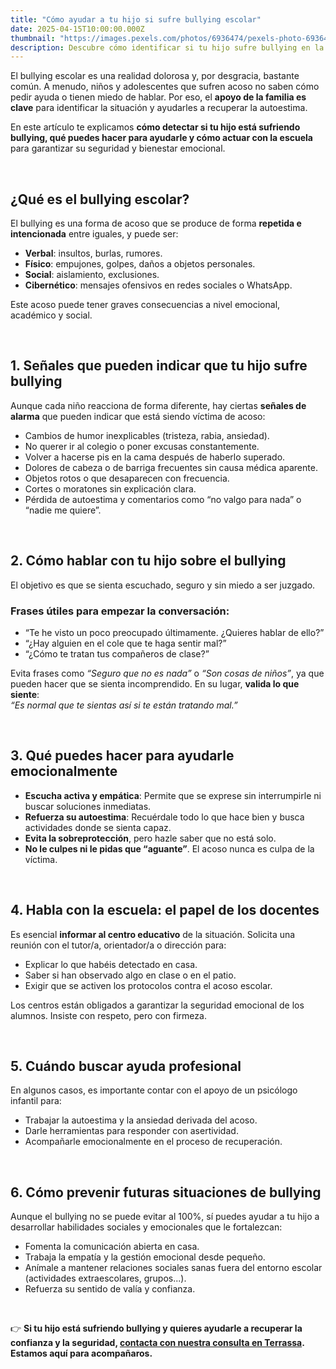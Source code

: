 ```yaml
---
title: "Cómo ayudar a tu hijo si sufre bullying escolar"
date: 2025-04-15T10:00:00.000Z
thumbnail: "https://images.pexels.com/photos/6936474/pexels-photo-6936474.jpeg?auto=compress&cs=tinysrgb&w=1260&h=750&dpr=1"
description: Descubre cómo identificar si tu hijo sufre bullying en la escuela y qué puedes hacer para ayudarle emocionalmente y protegerle.
---
```


El bullying escolar es una realidad dolorosa y, por desgracia, bastante común. A menudo, niños y adolescentes que sufren acoso no saben cómo pedir ayuda o tienen miedo de hablar. Por eso, el **apoyo de la familia es clave** para identificar la situación y ayudarles a recuperar la autoestima.

En este artículo te explicamos **cómo detectar si tu hijo está sufriendo bullying, qué puedes hacer para ayudarle y cómo actuar con la escuela** para garantizar su seguridad y bienestar emocional.

&nbsp;

## **¿Qué es el bullying escolar?**

El bullying es una forma de acoso que se produce de forma **repetida e intencionada** entre iguales, y puede ser:
- **Verbal**: insultos, burlas, rumores.
- **Físico**: empujones, golpes, daños a objetos personales.
- **Social**: aislamiento, exclusiones.
- **Cibernético**: mensajes ofensivos en redes sociales o WhatsApp.

Este acoso puede tener graves consecuencias a nivel emocional, académico y social.

&nbsp;

## **1. Señales que pueden indicar que tu hijo sufre bullying**

Aunque cada niño reacciona de forma diferente, hay ciertas **señales de alarma** que pueden indicar que está siendo víctima de acoso:

- Cambios de humor inexplicables (tristeza, rabia, ansiedad).
- No querer ir al colegio o poner excusas constantemente.
- Volver a hacerse pis en la cama después de haberlo superado.
- Dolores de cabeza o de barriga frecuentes sin causa médica aparente.
- Objetos rotos o que desaparecen con frecuencia.
- Cortes o moratones sin explicación clara.
- Pérdida de autoestima y comentarios como “no valgo para nada” o “nadie me quiere”.

&nbsp;

## **2. Cómo hablar con tu hijo sobre el bullying**

El objetivo es que se sienta escuchado, seguro y sin miedo a ser juzgado.

### **Frases útiles para empezar la conversación:**
- “Te he visto un poco preocupado últimamente. ¿Quieres hablar de ello?”
- “¿Hay alguien en el cole que te haga sentir mal?”
- “¿Cómo te tratan tus compañeros de clase?”

Evita frases como *“Seguro que no es nada”* o *“Son cosas de niños”*, ya que pueden hacer que se sienta incomprendido. En su lugar, **valida lo que siente**:  
*“Es normal que te sientas así si te están tratando mal.”*

&nbsp;

## **3. Qué puedes hacer para ayudarle emocionalmente**

- **Escucha activa y empática**: Permite que se exprese sin interrumpirle ni buscar soluciones inmediatas.
- **Refuerza su autoestima**: Recuérdale todo lo que hace bien y busca actividades donde se sienta capaz.
- **Evita la sobreprotección**, pero hazle saber que no está solo.
- **No le culpes ni le pidas que “aguante”**. El acoso nunca es culpa de la víctima.

&nbsp;

## **4. Habla con la escuela: el papel de los docentes**

Es esencial **informar al centro educativo** de la situación. Solicita una reunión con el tutor/a, orientador/a o dirección para:
- Explicar lo que habéis detectado en casa.
- Saber si han observado algo en clase o en el patio.
- Exigir que se activen los protocolos contra el acoso escolar.

Los centros están obligados a garantizar la seguridad emocional de los alumnos. Insiste con respeto, pero con firmeza.

&nbsp;

## **5. Cuándo buscar ayuda profesional**

En algunos casos, es importante contar con el apoyo de un psicólogo infantil para:
- Trabajar la autoestima y la ansiedad derivada del acoso.
- Darle herramientas para responder con asertividad.
- Acompañarle emocionalmente en el proceso de recuperación.

&nbsp;

## **6. Cómo prevenir futuras situaciones de bullying**

Aunque el bullying no se puede evitar al 100%, sí puedes ayudar a tu hijo a desarrollar habilidades sociales y emocionales que le fortalezcan:
- Fomenta la comunicación abierta en casa.
- Trabaja la empatía y la gestión emocional desde pequeño.
- Anímale a mantener relaciones sociales sanas fuera del entorno escolar (actividades extraescolares, grupos...).
- Refuerza su sentido de valía y confianza.

&nbsp;

👉 **Si tu hijo está sufriendo bullying y quieres ayudarle a recuperar la confianza y la seguridad, [contacta con nuestra consulta en Terrassa](/contacto). Estamos aquí para acompañaros.**
